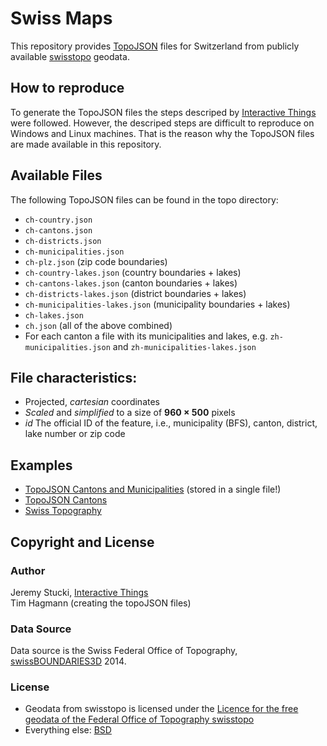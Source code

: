 # Swiss Maps

This repository provides [TopoJSON](https://github.com/mbostock/topojson) files for Switzerland from publicly available [swisstopo](http://www.swisstopo.admin.ch/internet/swisstopo/en/home.html) geodata. 

## How to reproduce

To generate the TopoJSON files the steps descriped by [Interactive Things](https://github.com/interactivethings/swiss-maps) were followed. However, the descriped steps are difficult to reproduce on Windows and Linux machines. That is the reason why the TopoJSON files are made available in this repository. 

## Available Files

The following TopoJSON files can be found in the topo directory:

* `ch-country.json`
* `ch-cantons.json`
* `ch-districts.json`
* `ch-municipalities.json`
* `ch-plz.json` (zip code boundaries)
* `ch-country-lakes.json` (country boundaries + lakes)
* `ch-cantons-lakes.json` (canton boundaries + lakes)
* `ch-districts-lakes.json` (district boundaries + lakes)
* `ch-municipalities-lakes.json` (municipality boundaries + lakes)
* `ch-lakes.json`
* `ch.json` (all of the above combined)
* For each canton a file with its municipalities and lakes, e.g. `zh-municipalities.json` and `zh-municipalities-lakes.json`

## File characteristics:

* Projected, *cartesian* coordinates
* *Scaled* and *simplified* to a size of **960 × 500** pixels
* *id* The official ID of the feature, i.e., municipality (BFS), canton, district, lake number or zip code

## Examples

* [TopoJSON Cantons and Municipalities](http://bl.ocks.org/herrstucki/4327678) (stored in a single file!)
* [TopoJSON Cantons](http://bl.ocks.org/mbostock/4207744)
* [Swiss Topography](http://bl.ocks.org/herrstucki/6312708)

## Copyright and License

### Author

Jeremy Stucki, [Interactive Things](http://interactivethings.com)  
Tim Hagmann (creating the topoJSON files)

### Data Source

Data source is the Swiss Federal Office of Topography, [swissBOUNDARIES3D](http://www.swisstopo.admin.ch/internet/swisstopo/en/home/products/landscape/swissBOUNDARIES3D.html) 2014.

### License

* Geodata from swisstopo is licensed under the [Licence for the free geodata of the Federal Office of Topography swisstopo](LICENSE-GEODATA)
* Everything else: [BSD](LICENSE)
